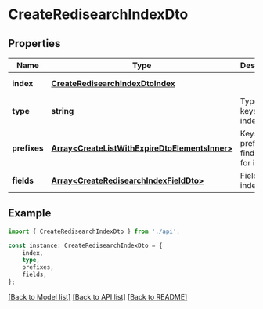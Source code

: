# CreateRedisearchIndexDto


## Properties

Name | Type | Description | Notes
------------ | ------------- | ------------- | -------------
**index** | [**CreateRedisearchIndexDtoIndex**](CreateRedisearchIndexDtoIndex.md) |  | [default to undefined]
**type** | **string** | Type of keys to index | [default to undefined]
**prefixes** | [**Array&lt;CreateListWithExpireDtoElementsInner&gt;**](CreateListWithExpireDtoElementsInner.md) | Keys prefixes to find keys for index | [optional] [default to undefined]
**fields** | [**Array&lt;CreateRedisearchIndexFieldDto&gt;**](CreateRedisearchIndexFieldDto.md) | Fields to index | [default to undefined]

## Example

```typescript
import { CreateRedisearchIndexDto } from './api';

const instance: CreateRedisearchIndexDto = {
    index,
    type,
    prefixes,
    fields,
};
```

[[Back to Model list]](../README.md#documentation-for-models) [[Back to API list]](../README.md#documentation-for-api-endpoints) [[Back to README]](../README.md)
